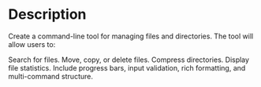 # Description
Create a command-line tool for managing files and directories. The tool will allow users to:

Search for files.
Move, copy, or delete files.
Compress directories.
Display file statistics.
Include progress bars, input validation, rich formatting, and multi-command structure.  

